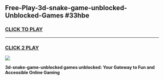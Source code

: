 
## Free-Play-3d-snake-game-unblocked-Unblocked-Games #33hbe
<h3>
<a href="https://news.freeplayer.one?title=3d-snake-game-unblocked&ref=8M">CLICK TO PLAY</a></h3>
<hr>

<h3>
<a href="https://news.freeplayer.one?title=3d-snake-game-unblocked&ref=8M">CLICK 2 PLAY</a>
  
</h3>

<a href="https://news.freeplayer.one?title=3d-snake-game-unblocked&ref=8M"><img src="https://clearcache.store/games.png"></a>


**3d-snake-game-unblocked games unblocked: Your Gateway to Fun and Accessible Online Gaming**
